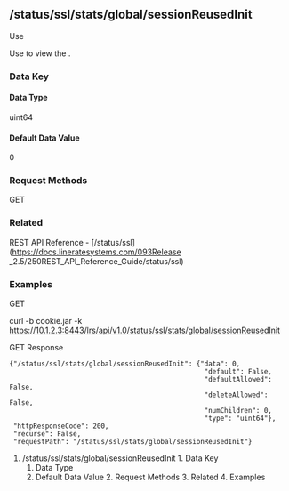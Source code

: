 ## /status/ssl/stats/global/sessionReusedInit

Use

Use to view the .

### Data Key

#### Data Type

uint64

#### Default Data Value

0

### Request Methods

GET

### Related

REST API Reference - [/status/ssl](https://docs.lineratesystems.com/093Release
_2.5/250REST_API_Reference_Guide/status/ssl)

### Examples

GET

curl -b cookie.jar -k
https://10.1.2.3:8443/lrs/api/v1.0/status/ssl/stats/global/sessionReusedInit

GET Response

    
    {"/status/ssl/stats/global/sessionReusedInit": {"data": 0,
                                                     "default": False,
                                                     "defaultAllowed": False,
                                                     "deleteAllowed": False,
                                                     "numChildren": 0,
                                                     "type": "uint64"},
     "httpResponseCode": 200,
     "recurse": False,
     "requestPath": "/status/ssl/stats/global/sessionReusedInit"}
    

  1. /status/ssl/stats/global/sessionReusedInit
    1. Data Key
      1. Data Type
      2. Default Data Value
    2. Request Methods
    3. Related
    4. Examples

